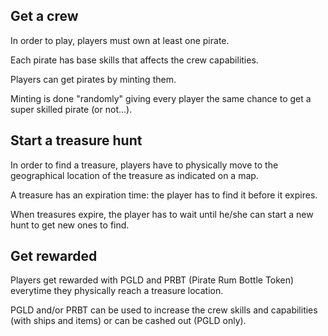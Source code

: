## Get a crew

In order to play, players must own at least one pirate.

Each pirate has base skills that affects the crew capabilities.

Players can get pirates by minting them.

Minting is done "randomly" giving every player the same chance to get a super skilled pirate (or not...).

## Start a treasure hunt

In order to find a treasure, players have to physically move to the geographical location of the treasure as indicated on a map.

A treasure has an expiration time: the player has to find it before it expires.

When treasures expire, the player has to wait until he/she can start a new hunt to get new ones to find.

## Get rewarded

Players get rewarded with PGLD and PRBT (Pirate Rum Bottle Token) everytime they physically reach a treasure location.

PGLD and/or PRBT can be used to increase the crew skills and capabilities (with ships and items) or can be cashed out (PGLD only).
